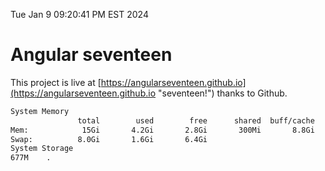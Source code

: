 Tue Jan  9 09:20:41 PM EST 2024

# Angular seventeen


This project is live at [https://angularseventeen.github.io](https://angularseventeen.github.io "seventeen!") thanks to Github.

```bash
System Memory
               total        used        free      shared  buff/cache   available
Mem:            15Gi       4.2Gi       2.8Gi       300Mi       8.8Gi        11Gi
Swap:          8.0Gi       1.6Gi       6.4Gi
System Storage
677M	.
```
